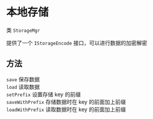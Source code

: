 


# 本地存储

类 `StorageMgr` 

提供了一个 `IStorageEncode` 接口，可以进行数据的加密解密

## 方法

`save` 保存数据  
`load` 读取数据  
`setPrefix` 设置存储 key 的前缀  
`saveWithPrefix` 存储数据时在 key 的前面加上前缀  
`loadWithPrefix` 读取数据时在 key 的前面加上前缀  
